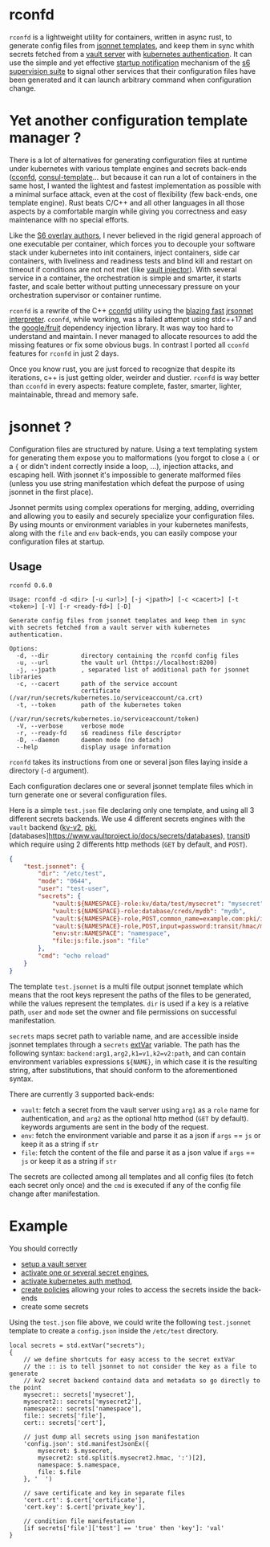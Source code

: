 # rconfd

`rconfd` is a lightweight utility for containers, written in async rust, to generate
config files from [jsonnet templates](https://jsonnet.org/), and keep them in sync
whith secrets fetched from a [vault server](https://www.vaultproject.io/) with [kubernetes
authentication](https://www.vaultproject.io/docs/auth/kubernetes). It can use the simple and yet effective
[startup notification](https://skarnet.org/software/s6/notifywhenup.html) mechanism of the [s6 supervision
suite](https://skarnet.org/software/s6/) to signal other services that their configuration files have been generated
and it can launch arbitrary command when configuration change.

# Yet another configuration template manager ?

There is a lot of alternatives for generating configuration files at runtime under kubernetes with
various template engines and secrets back-ends ([cconfd](https://github.com/kelseyhightower/confd),
[consul-template](https://github.com/hashicorp/consul-template)... but because it
can run a lot of containers in the same host, I wanted the lightest and fastest implementation as possible with a
minimal surface attack, even at the cost of flexibility (few back-ends, one template engine). Rust beats C/C++ and
all other languages in all those aspects by a comfortable margin while giving you correctness and easy maintenance
with no special efforts.

Like the [S6 overlay authors](https://github.com/just-containers/s6-overlay#the-docker-way), I never believed
in the rigid general approach of one executable per container, which forces you to decouple your software
stack under kubernetes into init containers, inject containers, side car containers, with liveliness
and readiness tests and blind kill and restart on timeout if conditions are not not met (like [vault
injector](https://learn.hashicorp.com/tutorials/vault/kubernetes-sidecar?in=vault/kubernetes)). With several
service in a container, the orchestration is simple and smarter, it starts faster, and scale better without putting
unnecessary pressure on your orchestration supervisor or container runtime.

`rconfd` is a rewrite of the C++ [cconfd](https://github.com/eburghar/cconfd) utility
using the [blazing fast](https://github.com/CertainLach/jrsonnet#Benchmarks) [jrsonnet
interpreter](https://github.com/CertainLach/jrsonnet). `cconfd`, while working, was a failed attempt using stdc++17
and the [google/fruit](https://github.com/google/fruit) dependency injection library. It was way too hard to
understand and maintain. I never managed to allocate resources to add the missing features or fix some obvious
bugs. In contrast I ported all `cconfd` features for `rconfd` in just 2 days.

Once you know rust, you are just forced to recognize that despite its iterations, c++ is just getting older,
weirder and dustier. `rconfd` is way better than `cconfd` in every aspects: feature complete, faster, smarter,
lighter, maintainable, thread and memory safe.

# jsonnet ?

Configuration files are structured by nature. Using a text templating system for generating them expose you to
malformations (you forgot to close a `(` or a `{` or didn't indent correctly inside a loop, ...), injection attacks,
and escaping hell. With jsonnet it's impossible to generate malformed files (unless you use string manifestation
which defeat the purpose of using jsonnet in the first place).

Jsonnet permits using complex operations for merging, adding, overriding and allowing you to easily and securely
specialize your configuration files. By using mounts or environment variables in your kubernetes manifests, along
with the `file` and `env` back-ends, you can easily compose your configuration files at startup.

## Usage

```
rconfd 0.6.0

Usage: rconfd -d <dir> [-u <url>] [-j <jpath>] [-c <cacert>] [-t <token>] [-V] [-r <ready-fd>] [-D]

Generate config files from jsonnet templates and keep them in sync with secrets fetched from a vault server with kubernetes authentication.

Options:
  -d, --dir         directory containing the rconfd config files
  -u, --url         the vault url (https://localhost:8200)
  -j, --jpath       , separated list of additional path for jsonnet libraries
  -c, --cacert      path of the service account
                    certificate	(/var/run/secrets/kubernetes.io/serviceaccount/ca.crt)
  -t, --token       path of the kubernetes token
                    (/var/run/secrets/kubernetes.io/serviceaccount/token)
  -V, --verbose     verbose mode
  -r, --ready-fd    s6 readiness file descriptor
  -D, --daemon      daemon mode (no detach)
  --help            display usage information
```

`rconfd` takes its instructions from one or several json files laying inside a directory (`-d` argument).

Each configuration declares one or several jsonnet template files which in turn generate one or several configuration
files.

Here is a simple `test.json` file declaring only one template, and using all 3 different secrets backends. We use
4 different secrets engines with the `vault` backend ([kv-v2](https://www.vaultproject.io/docs/secrets/kv/kv-v2),
[pki](https://www.vaultproject.io/docs/secrets/pki), [databases]https://www.vaultproject.io/docs/secrets/databases),
[transit](https://www.vaultproject.io/docs/secrets/transit)) which require using 2 differents http methods (`GET`
by default, and `POST`).

```json
{
	"test.jsonnet": {
		"dir": "/etc/test",
		"mode": "0644",
		"user": "test-user",
		"secrets": {
			"vault:${NAMESPACE}-role:kv/data/test/mysecret": "mysecret",
			"vault:${NAMESPACE}-role:database/creds/mydb": "mydb",
			"vault:${NAMESPACE}-role,POST,common_name=example.com:pki/issue/example.com": "cert",
			"vault:${NAMESPACE}-role,POST,input=password:transit/hmac/mysecret": "mysecret2",
			"env:str:NAMESPACE": "namespace",
			"file:js:file.json": "file"
		},
		"cmd": "echo reload"
	}
}
```

The template `test.jsonnet` is a multi file output jsonnet template which means that the root keys represent the paths
of the files to be generated, while the values represent the templates. `dir` is used if a key is a relative path,
`user` and `mode` set the owner and file permissions on successful manifestation.

`secrets` maps secret path to variable name, and are accessible inside jsonnet templates through a
`secrets` [extVar](https://jsonnet.org/ref/stdlib.html) variable. The path has the following syntax:
`backend:arg1,arg2,k1=v1,k2=v2:path`, and can contain environment variables expressions `${NAME}`, in which case
it is the resulting string, after substitutions, that should conform to the aforementioned syntax.

There are currently 3 supported back-ends:
- `vault`: fetch a secret from the vault server using `arg1` as a `role` name for authentication, and `arg2` as the
   optional http method (`GET` by default). keywords arguments are sent in the body of the request.
- `env`: fetch the environment variable and parse it as a json if `args` == `js` or keep it as a string if `str`
- `file`: fetch the content of the file and parse it as a json value if `args` == `js` or keep it as a string if `str`

The secrets are collected among all templates and all config files (to fetch each secret only once) and the `cmd`
is executed if any of the config file change after manifestation.

# Example

You should correctly
- [setup a vault server](https://learn.hashicorp.com/tutorials/vault/kubernetes-raft-deployment-guide?in=vault/kubernetes)
- [activate one or several secret engines](https://www.vaultproject.io/docs/secrets),
- [activate kubernetes auth method](https://www.vaultproject.io/docs/auth/kubernetes),
- [create policies](https://www.vaultproject.io/docs/concepts/policies) allowing your roles to access the secrets
  inside the back-ends
- create some secrets

Using the `test.json` file above, we could write the following `test.jsonnet` template to create a `config.json`
inside the `/etc/test` directory.

```jsonnet
local secrets = std.extVar("secrets");
{
	// we define shortcuts for easy access to the secret extVar
	// the :: is to tell jsonnet to not consider the key as a file to generate
	// kv2 secret backend containd data and metadata so go directly to the point
	mysecret:: secrets['mysecret'],
	mysecret2:: secrets['mysecret2'],
	namespace:: secrets['namespace'],
	file:: secrets['file'],
	cert:: secrets['cert'],

	// just dump all secrets using json manifestation
	'config.json': std.manifestJsonEx({
		mysecret: $.mysecret,
		mysecret2: std.split($.mysecret2.hmac, ':')[2],
		namespace: $.namespace,
		file: $.file
	}, '  ')

	// save certificate and key in separate files
	'cert.crt': $.cert['certificate'],
	'cert.key': $.cert['private_key'],

	// condition file manifestation
	[if secrets['file']['test'] == 'true' then 'key']: 'val'
}
```
